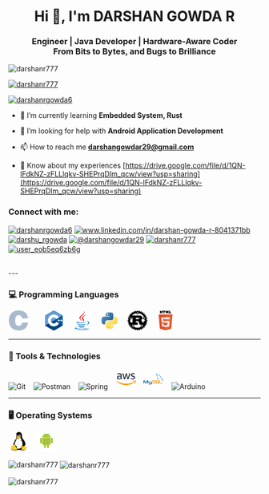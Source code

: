 <h1 align="center">Hi 👋, I'm DARSHAN GOWDA R</h1>
<h3 align="center">Engineer | Java Developer | Hardware-Aware Coder <br> From Bits to Bytes, and Bugs to Brilliance</h3>

<p align="left"> <img src="https://komarev.com/ghpvc/?username=darshanr777&label=Profile%20views&color=0e75b6&style=flat" alt="darshanr777" /> </p>

<p align="left"> <a href="https://github.com/ryo-ma/github-profile-trophy"><img src="https://github-profile-trophy.vercel.app/?username=darshanr777" alt="darshanr777" /></a> </p>

<p align="left"> <a href="https://twitter.com/darshanrgowda6" target="blank"><img src="https://img.shields.io/twitter/follow/darshanrgowda6?logo=twitter&style=for-the-badge" alt="darshanrgowda6" /></a> </p>

- 🌱 I’m currently learning **Embedded System, Rust**

- 🤝 I’m looking for help with **Android Application Development**

- 📫 How to reach me **darshangowdar29@gmail.com**

- 📄 Know about my experiences [https://drive.google.com/file/d/1QN-lFdkNZ-zFLLlqkv-SHEPrqDIm_qcw/view?usp=sharing](https://drive.google.com/file/d/1QN-lFdkNZ-zFLLlqkv-SHEPrqDIm_qcw/view?usp=sharing)

<h3 align="left">Connect with me:</h3>
<p align="left">
<a href="https://twitter.com/darshanrgowda6" target="blank"><img align="center" src="https://raw.githubusercontent.com/rahuldkjain/github-profile-readme-generator/master/src/images/icons/Social/twitter.svg" alt="darshanrgowda6" height="30" width="40" /></a>
<a href="https://linkedin.com/in/www.linkedin.com/in/darshan-gowda-r-8041371bb" target="blank"><img align="center" src="https://raw.githubusercontent.com/rahuldkjain/github-profile-readme-generator/master/src/images/icons/Social/linked-in-alt.svg" alt="www.linkedin.com/in/darshan-gowda-r-8041371bb" height="30" width="40" /></a>
<a href="https://instagram.com/darshu_rgowda" target="blank"><img align="center" src="https://raw.githubusercontent.com/rahuldkjain/github-profile-readme-generator/master/src/images/icons/Social/instagram.svg" alt="darshu_rgowda" height="30" width="40" /></a>
<a href="https://www.hackerrank.com/@darshangowdar29" target="blank"><img align="center" src="https://raw.githubusercontent.com/rahuldkjain/github-profile-readme-generator/master/src/images/icons/Social/hackerrank.svg" alt="@darshangowdar29" height="30" width="40" /></a>
<a href="https://www.leetcode.com/darshanr777" target="blank"><img align="center" src="https://raw.githubusercontent.com/rahuldkjain/github-profile-readme-generator/master/src/images/icons/Social/leet-code.svg" alt="darshanr777" height="30" width="40" /></a>
<a href="https://auth.geeksforgeeks.org/user/user_eob5eq6zb6g" target="blank"><img align="center" src="https://raw.githubusercontent.com/rahuldkjain/github-profile-readme-generator/master/src/images/icons/Social/geeks-for-geeks.svg" alt="user_eob5eq6zb6g" height="30" width="40" /></a>
</p>
<br>
---

### 💻 Programming Languages

<p align="left">
  <img src="https://raw.githubusercontent.com/devicons/devicon/master/icons/c/c-original.svg" alt="C" width="40" height="40" style="margin-right:15px;"/>
  &nbsp;&nbsp;
  <img src="https://raw.githubusercontent.com/devicons/devicon/master/icons/cplusplus/cplusplus-original.svg" alt="C++" width="40" height="40"/>
  &nbsp;&nbsp;
  <img src="https://raw.githubusercontent.com/devicons/devicon/master/icons/java/java-original.svg" alt="Java" width="40" height="40"/>
  &nbsp;&nbsp;
  <img src="https://raw.githubusercontent.com/devicons/devicon/master/icons/python/python-original.svg" alt="Python" width="40" height="40"/>
  &nbsp;&nbsp;
  <img src="https://raw.githubusercontent.com/devicons/devicon/master/icons/rust/rust-original.svg" alt="Rust" width="40" height="40"/>
  &nbsp;&nbsp;
  <img src="https://raw.githubusercontent.com/devicons/devicon/master/icons/html5/html5-original-wordmark.svg" alt="HTML5" width="40" height="40"/>
</p>

---

### 🧰 Tools & Technologies

<p align="left">
  <img src="https://www.vectorlogo.zone/logos/git-scm/git-scm-icon.svg" alt="Git" width="40" height="40"/>
  &nbsp;&nbsp;
  <img src="https://www.vectorlogo.zone/logos/getpostman/getpostman-icon.svg" alt="Postman" width="40" height="40"/>
  &nbsp;&nbsp;
  <img src="https://www.vectorlogo.zone/logos/springio/springio-icon.svg" alt="Spring" width="40" height="40"/>
  &nbsp;&nbsp;
  <img src="https://raw.githubusercontent.com/devicons/devicon/master/icons/amazonwebservices/amazonwebservices-original-wordmark.svg" alt="AWS" width="40" height="40"/>
  &nbsp;&nbsp;
  <img src="https://raw.githubusercontent.com/devicons/devicon/master/icons/mysql/mysql-original-wordmark.svg" alt="MySQL" width="40" height="40"/>
  &nbsp;&nbsp;
  <img src="https://cdn.worldvectorlogo.com/logos/arduino-1.svg" alt="Arduino" width="40" height="40"/>
</p>

---

### 🖥️ Operating Systems

<p align="left">
  <img src="https://raw.githubusercontent.com/devicons/devicon/master/icons/linux/linux-original.svg" alt="Linux" width="40" height="40"/>
  &nbsp;&nbsp;
  <img src="https://raw.githubusercontent.com/devicons/devicon/master/icons/android/android-original-wordmark.svg" alt="Android" width="40" height="40"/>
</p>



<p><img align="left" src="https://github-readme-stats.vercel.app/api/top-langs?username=darshanr777&show_icons=true&locale=en&layout=compact" alt="darshanr777" /></p>

<p>&nbsp;<img align="center" src="https://github-readme-stats.vercel.app/api?username=darshanr777&show_icons=true&locale=en" alt="darshanr777" /></p>

<p><img align="center" src="https://github-readme-streak-stats.herokuapp.com/?user=darshanr777&" alt="darshanr777" /></p>

